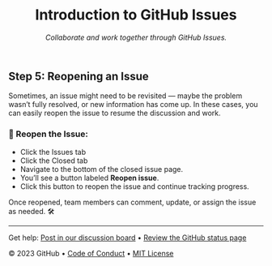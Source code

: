 <header>

<!--
  <<< Author notes: Course header >>>
  Include a 1280×640 image, course title in sentence case, and a concise description in emphasis.
  In your repository settings: enable template repository, add your 1280×640 social image, auto delete head branches.
  Add your open source license, GitHub uses MIT license.
-->

# Introduction to GitHub Issues

_Collaborate and work together through GitHub Issues._

</header>

## Step 5: Reopening an Issue

Sometimes, an issue might need to be revisited — maybe the problem wasn’t fully resolved, or new information has come up. In these cases, you can easily reopen the issue to resume the discussion and work.

### :repeat: Reopen the Issue:

- Click the Issues tab
- Click the Closed tab
- Navigate to the bottom of the closed issue page.
- You’ll see a button labeled **Reopen issue**.
- Click this button to reopen the issue and continue tracking progress.

Once reopened, team members can comment, update, or assign the issue as needed. :hammer_and_wrench:

<footer>

<!--
  <<< Author notes: Footer >>>
  Add a link to get support, GitHub status page, code of conduct, license link.
-->

---

Get help: [Post in our discussion board](https://github.com/orgs/skills/discussions/categories/review-pull-requests) &bull; [Review the GitHub status page](https://www.githubstatus.com/)


&copy; 2023 GitHub &bull; [Code of Conduct](https://www.contributor-covenant.org/version/2/1/code_of_conduct/code_of_conduct.md) &bull; [MIT License](https://gh.io/mit)

</footer>
